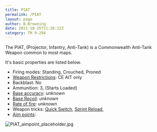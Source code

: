 ```yaml
---
title: PIAT
permalink: /PIAT
layout: page
author: B.Browning
date: 2011-10-25T21:26:22Z
category: TM 9-294
---
```

The PIAT, (Projector, Infantry, Anti-Tank) is a Commonwealth Anti-Tank
Weapon common to most maps.

It's basic properties are listed below.

  - Firing modes: Standing, Crouched, Proned
  - [Weapon Restrictions](Weapon_Restrictions "wikilink"): CE AIT only
  - Backblast: No
  - Ammunition: 3, (Starts Loaded)
  - [Base accuracy](Weapon_mechanics "wikilink"): *unknown*
  - [Base Recoil](Weapon_mechanics "wikilink"): *unknown*
  - [Rate of fire](Weapon_mechanics "wikilink"): *unknown*
  - Weapon tricks: [Quick Switch](Quick_Switch "wikilink"), [Sprint
    Reload](Sprint_Reload "wikilink"),
  - [Aim points](Weapon_mechanics "wikilink"):

![PIAT\_aimpoint\_placeholder.jpg](images/PIAT_aimpoint_placeholder.jpg
"PIAT_aimpoint_placeholder.jpg")

